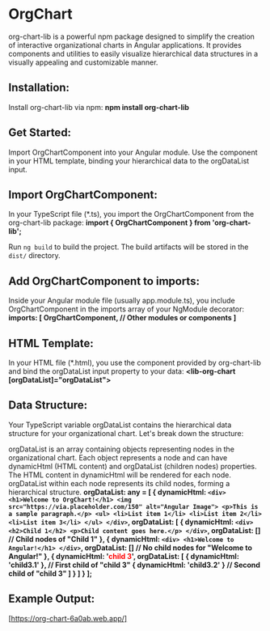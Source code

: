 # OrgChart

org-chart-lib is a powerful npm package designed to simplify the creation of interactive organizational charts in Angular applications. It provides components and utilities to easily visualize hierarchical data structures in a visually appealing and customizable manner.

## Installation:

Install org-chart-lib via npm:
**npm install org-chart-lib**

## Get Started:

Import OrgChartComponent into your Angular module.
Use the <lib-org-chart> component in your HTML template, binding your hierarchical data to the orgDataList input.
## Import OrgChartComponent:
In your TypeScript file (*.ts), you import the OrgChartComponent from the org-chart-lib package:
**import { OrgChartComponent } from 'org-chart-lib';**

Run `ng build` to build the project. The build artifacts will be stored in the `dist/` directory.

## Add OrgChartComponent to imports:
Inside your Angular module file (usually app.module.ts), you include OrgChartComponent in the imports array of your NgModule decorator:
**imports: [
  OrgChartComponent,
  // Other modules or components
]**

## HTML Template:
In your HTML file (*.html), you use the <lib-org-chart> component provided by org-chart-lib and bind the orgDataList input property to your data:
**<lib-org-chart [orgDataList]="orgDataList"></lib-org-chart>**

## Data Structure:
Your TypeScript variable orgDataList contains the hierarchical data structure for your organizational chart. Let's break down the structure:

orgDataList is an array containing objects representing nodes in the organizational chart.
Each object represents a node and can have dynamicHtml (HTML content) and orgDataList (children nodes) properties.
The HTML content in dynamicHtml will be rendered for each node.
orgDataList within each node represents its child nodes, forming a hierarchical structure.
**orgDataList: any = [
  {
    dynamicHtml: `
      <div>
        <h1>Welcome to OrgChart!</h1>
        <img src="https://via.placeholder.com/150" alt="Angular Image">
        <p>This is a sample paragraph.</p>
        <ul>
          <li>List item 1</li>
          <li>List item 2</li>
          <li>List item 3</li>
        </ul>
      </div>
    `,
    orgDataList: [
      {
        dynamicHtml: `
          <div>
            <h2>Child 1</h2>
            <p>Child content goes here.</p>
          </div>
        `,
        orgDataList: [] // Child nodes of "Child 1"
      },
      {
        dynamicHtml: `
          <div>
            <h1>Welcome to Angular!</h1>
          </div>
        `,
        orgDataList: [] // No child nodes for "Welcome to Angular!"
      },
      {
        dynamicHtml: '<span style="color: red;">child 3</span>',
        orgDataList: [
          { dynamicHtml: 'child3.1' }, // First child of "child 3"
          { dynamicHtml: 'child3.2' }  // Second child of "child 3"
        ]
      }
    ]
  }
];**

## Example Output:
[https://org-chart-6a0ab.web.app/]
